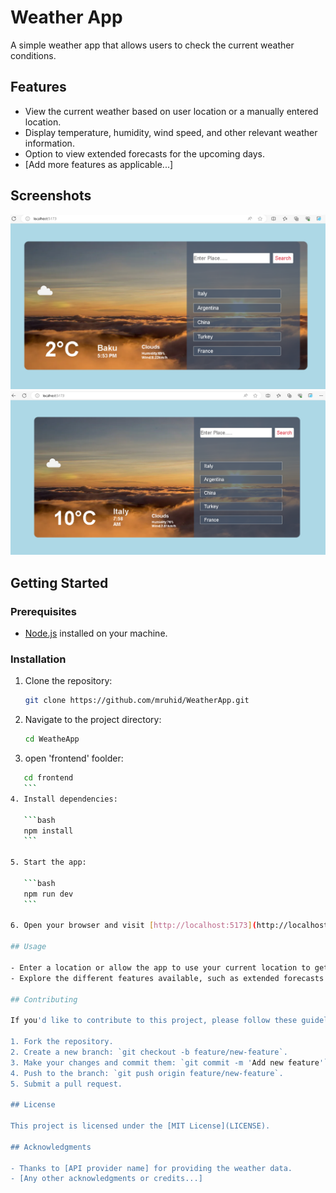 # Weather App

A simple weather app that allows users to check the current weather conditions.

## Features

- View the current weather based on user location or a manually entered location.
- Display temperature, humidity, wind speed, and other relevant weather information.
- Option to view extended forecasts for the upcoming days.
- [Add more features as applicable...]

## Screenshots

![Screenshot 1](screenshots/screenshot1.png)
![Screenshot 2](screenshots/screenshot2.png)

## Getting Started

### Prerequisites

- [Node.js](https://nodejs.org/) installed on your machine.

### Installation

1. Clone the repository:

    ```bash
    git clone https://github.com/mruhid/WeatherApp.git
    ```

2. Navigate to the project directory:

    ```bash
    cd WeatheApp
    ```
3. open 'frontend' foolder:
 ```bash
    cd frontend
    ``` 
4. Install dependencies:

    ```bash
    npm install
    ```

5. Start the app:

    ```bash
    npm run dev
    ```

6. Open your browser and visit [http://localhost:5173](http://localhost:5173) to use the app.

## Usage

- Enter a location or allow the app to use your current location to get the weather details.
- Explore the different features available, such as extended forecasts and additional information.

## Contributing

If you'd like to contribute to this project, please follow these guidelines:

1. Fork the repository.
2. Create a new branch: `git checkout -b feature/new-feature`.
3. Make your changes and commit them: `git commit -m 'Add new feature'`.
4. Push to the branch: `git push origin feature/new-feature`.
5. Submit a pull request.

## License

This project is licensed under the [MIT License](LICENSE).

## Acknowledgments

- Thanks to [API provider name] for providing the weather data.
- [Any other acknowledgments or credits...]

